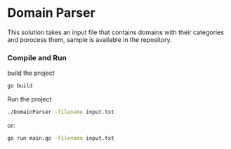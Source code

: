 # Domain Parser

This solution takes an input file that contains domains with their categories and porocess them, sample is available in the repository.

### Compile and Run

build the project
```bash
go build
```

Run the project
```bash
./DomainParser -filename input.txt
```

or:
```bash
go run main.go -filename input.txt
```
